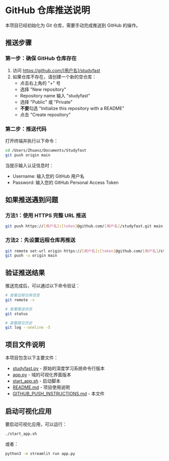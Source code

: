 # GitHub 仓库推送说明

本项目已经初始化为 Git 仓库，需要手动完成推送到 GitHub 的操作。

## 推送步骤

### 第一步：确保 GitHub 仓库存在

1. 访问 https://github.com/[用户名]/studyfast
2. 如果仓库不存在，请创建一个新的空仓库：
   - 点击右上角的 "+" 号
   - 选择 "New repository"
   - Repository name 输入 "studyfast"
   - 选择 "Public" 或 "Private"
   - **不要**勾选 "Initialize this repository with a README"
   - 点击 "Create repository"

### 第二步：推送代码

打开终端并执行以下命令：

```bash
cd /Users/Zhuanz/Documents/Studyfast
git push origin main
```

当提示输入认证信息时：
- Username: 输入您的 GitHub 用户名
- Password: 输入您的 GitHub Personal Access Token

## 如果推送遇到问题

### 方法1：使用 HTTPS 完整 URL 推送
```bash
git push https://[用户名]:[token]@github.com/[用户名]/studyfast.git main
```

### 方法2：先设置远程仓库再推送
```bash
git remote set-url origin https://[用户名]:[token]@github.com/[用户名]/studyfast.git
git push -u origin main
```

## 验证推送结果

推送完成后，可以通过以下命令验证：

```bash
# 查看远程仓库信息
git remote -v

# 查看推送状态
git status

# 查看提交历史
git log --oneline -5
```

## 项目文件说明

本项目包含以下主要文件：

- [studyfast.py](file:///Users/Zhuanz/Documents/Studyfast/studyfast.py) - 原始的深度学习系统命令行版本
- [app.py](file:///Users/Zhuanz/Documents/Studyfast/app.py) - 域的可视化界面版本
- [start_app.sh](file:///Users/Zhuanz/Documents/Studyfast/start_app.sh) - 启动脚本
- [README.md](file:///Users/Zhuanz/Documents/Studyfast/README.md) - 项目使用说明
- [GITHUB_PUSH_INSTRUCTIONS.md](file:///Users/Zhuanz/Documents/Studyfast/GITHUB_PUSH_INSTRUCTIONS.md) - 本文件

## 启动可视化应用

要启动可视化应用，可以运行：

```bash
./start_app.sh
```

或者：

```bash
python3 -m streamlit run app.py
```